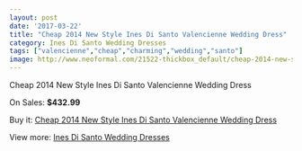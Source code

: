 ```yaml
---
layout: post
date: '2017-03-22'
title: "Cheap 2014 New Style Ines Di Santo Valencienne Wedding Dress"
category: Ines Di Santo Wedding Dresses
tags: ["valencienne","cheap","charming","wedding","santo"]
image: http://www.neoformal.com/21522-thickbox_default/cheap-2014-new-style-ines-di-santo-valencienne-wedding-dress.jpg
---
```

Cheap 2014 New Style Ines Di Santo Valencienne Wedding Dress

On Sales: **$432.99**
<a href="https://www.neoformal.com/en/ines-di-santo-wedding-dresses-2014/7005-cheap-2014-new-style-ines-di-santo-valencienne-wedding-dress.html"><amp-img layout="responsive" width="600" height="600" src="//www.neoformal.com/21522-thickbox_default/cheap-2014-new-style-ines-di-santo-valencienne-wedding-dress.jpg" alt="Cheap 2014 New Style Ines Di Santo Valencienne Wedding Dress 0" /></a>
<a href="https://www.neoformal.com/en/ines-di-santo-wedding-dresses-2014/7005-cheap-2014-new-style-ines-di-santo-valencienne-wedding-dress.html"><amp-img layout="responsive" width="600" height="600" src="//www.neoformal.com/21523-thickbox_default/cheap-2014-new-style-ines-di-santo-valencienne-wedding-dress.jpg" alt="Cheap 2014 New Style Ines Di Santo Valencienne Wedding Dress 1" /></a>

Buy it: [Cheap 2014 New Style Ines Di Santo Valencienne Wedding Dress](https://www.neoformal.com/en/ines-di-santo-wedding-dresses-2014/7005-cheap-2014-new-style-ines-di-santo-valencienne-wedding-dress.html "Cheap 2014 New Style Ines Di Santo Valencienne Wedding Dress")

View more: [Ines Di Santo Wedding Dresses](https://www.neoformal.com/en/106-ines-di-santo-wedding-dresses-2014 "Ines Di Santo Wedding Dresses")